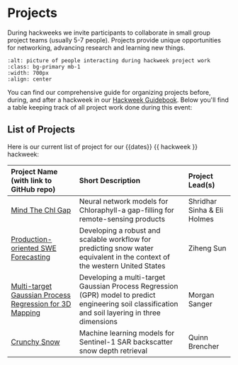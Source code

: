# Projects

During hackweeks we invite participants to collaborate in small group project teams (usually 5-7 people). Projects provide unique opportunities for networking, advancing research and learning new things.

```{image} ../img/projects-montage.png
:alt: picture of people interacting during hackweek project work
:class: bg-primary mb-1
:width: 700px
:align: center
```

You can find our comprehensive guide for organizing projects before, during, and after a hackweek in our [Hackweek Guidebook](https://guidebook.hackweek.io/training/projects/index.html). Below you'll find a table keeping track of all project work done during this event:

## List of Projects

Here is our current list of project for our {{dates}} {{ hackweek }} hackweek:

| Project Name (with link to GitHub repo) | Short Description | Project Lead(s) |
|:--------|:--------|:-----|
| [Mind The Chl Gap](https://github.com/geo-smart/mind-the-chl-gap) | Neural network models for Chloraphyll-a gap-filling for remote-sensing products | Shridhar Sinha & Eli Holmes |
| [Production-oriented SWE Forecasting](https://github.com/geo-smart/swe_forecasting_prod) | Developing a robust and scalable workflow for predicting snow water equivalent in the context of the western United States | Ziheng Sun |
| [Multi-target Gaussian Process Regression for 3D Mapping](https://github.com/geo-smart/mind-the-chl-gap) |  Developing a multi-target Gaussian Process Regression (GPR) model to predict engineering soil classification and soil layering in three dimensions | Morgan Sanger |
| [Crunchy Snow](https://github.com/geo-smart/crunchy-snow) | Machine learning models for Sentinel-1 SAR backscatter snow depth retrieval | Quinn Brencher |

